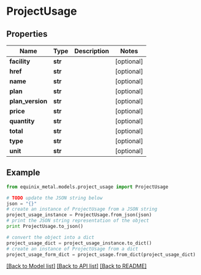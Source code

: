 # ProjectUsage


## Properties
Name | Type | Description | Notes
------------ | ------------- | ------------- | -------------
**facility** | **str** |  | [optional] 
**href** | **str** |  | [optional] 
**name** | **str** |  | [optional] 
**plan** | **str** |  | [optional] 
**plan_version** | **str** |  | [optional] 
**price** | **str** |  | [optional] 
**quantity** | **str** |  | [optional] 
**total** | **str** |  | [optional] 
**type** | **str** |  | [optional] 
**unit** | **str** |  | [optional] 

## Example

```python
from equinix_metal.models.project_usage import ProjectUsage

# TODO update the JSON string below
json = "{}"
# create an instance of ProjectUsage from a JSON string
project_usage_instance = ProjectUsage.from_json(json)
# print the JSON string representation of the object
print ProjectUsage.to_json()

# convert the object into a dict
project_usage_dict = project_usage_instance.to_dict()
# create an instance of ProjectUsage from a dict
project_usage_form_dict = project_usage.from_dict(project_usage_dict)
```
[[Back to Model list]](../README.md#documentation-for-models) [[Back to API list]](../README.md#documentation-for-api-endpoints) [[Back to README]](../README.md)


